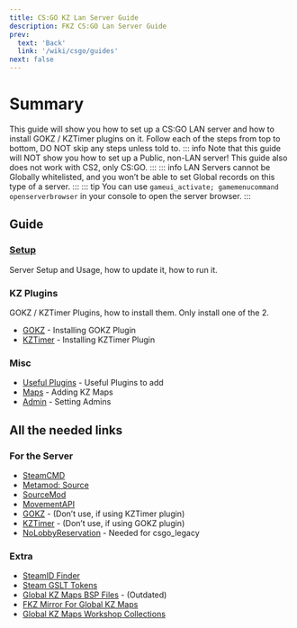 ```yaml
---
title: CS:GO KZ Lan Server Guide
description: FKZ CS:GO Lan Server Guide
prev: 
  text: 'Back'
  link: '/wiki/csgo/guides'
next: false
---
```


# Summary

This guide will show you how to set up a CS:GO LAN server and how to install GOKZ / KZTimer plugins on it. Follow each of the steps from top to bottom, DO NOT skip any steps unless told to.
::: info
Note that this guide will NOT show you how to set up a Public, non-LAN server! This guide also does not work with CS2, only CS:GO.
:::
::: info
LAN Servers cannot be Globally whitelisted, and you won’t be able to set Global records on this type of a server.
:::
::: tip
You can use `gameui_activate; gamemenucommand openserverbrowser` in your console to open the server browser.
:::

## Guide

### [Setup](/wiki/csgo/guides/lan/setup)

Server Setup and Usage, how to update it, how to run it.

### KZ Plugins

GOKZ / KZTimer Plugins, how to install them. Only install one of the 2.

- [GOKZ](/wiki/csgo/guides/lan/gokz) - Installing GOKZ Plugin
- [KZTimer](/wiki/csgo/guides/lan/kztimer) - Installing KZTimer Plugin

### Misc

- [Useful Plugins](/wiki/csgo/guides/lan/useful-plugins) - Useful Plugins to add
- [Maps](/wiki/csgo/guides/lan/maps) - Adding KZ Maps
- [Admin](/wiki/csgo/guides/lan/admin) - Setting Admins

## All the needed links

### For the Server

- [SteamCMD](https://developer.valvesoftware.com/wiki/SteamCMD#Downloading_SteamCMD)
- [Metamod: Source](https://www.sourcemm.net/downloads.php/?branch=stable)
- [SourceMod](https://sourcemod.net/downloads.php?branch=stable)
- [MovementAPI](https://github.com/danzayau/MovementAPI/releases)
- [GOKZ](https://github.com/KZGlobalTeam/gokz/releases) - (Don’t use, if using KZTimer plugin)
- [KZTimer](https://bitbucket.org/kztimerglobalteam/kztimerglobal/downloads/) - (Don’t use, if using GOKZ plugin)
- [NoLobbyReservation](https://github.com/5Dotsu/NoLobbyReservation/releases) - Needed for csgo_legacy

### Extra

- [SteamID Finder](https://steamid.io/)
- [Steam GSLT Tokens](https://steamcommunity.com/dev/managegameservers)
- [Global KZ Maps BSP Files](https://maps.global-api.com/bsps/) - (Outdated)
- [FKZ Mirror For Global KZ Maps](https://maps.femboy.kz/)
- [Global KZ Maps Workshop Collections](https://steamcommunity.com/sharedfiles/filedetails/?id=2354897488)
